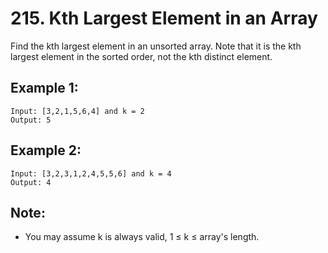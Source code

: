 # 215. Kth Largest Element in an Array

Find the kth largest element in an unsorted array. Note that it is the kth largest element in the sorted order, not the kth distinct element.

## Example 1:

```
Input: [3,2,1,5,6,4] and k = 2
Output: 5
```

## Example 2:

```
Input: [3,2,3,1,2,4,5,5,6] and k = 4
Output: 4
```

## Note:

* You may assume k is always valid, 1 ≤ k ≤ array's length.